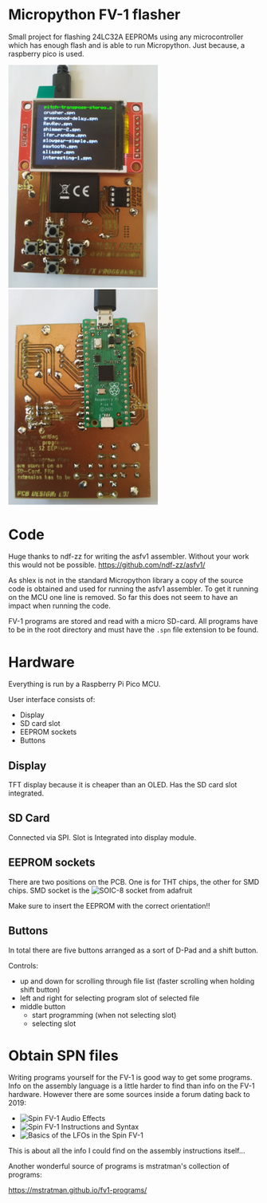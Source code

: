 # Micropython FV-1 flasher

Small project for flashing 24LC32A EEPROMs using any microcontroller which has enough flash and
is able to run Micropython. Just because, a raspberry pico is used.

<p float="left">
  <img src="pic/prototype_front.jpg" width="300" />
  <img src="pic/prototype_back.jpg" width="300" />
</p>

# Code

Huge thanks to ndf-zz for writing the asfv1 assembler. Without your work this would not be possible.
<https://github.com/ndf-zz/asfv1/>

As shlex is not in the standard Micropython library a copy of the source code is obtained and used
for running the asfv1 assembler. To get it running on the MCU one line is removed. So far this does
not seem to have an impact when running the code.

FV-1 programs are stored and read with a micro SD-card. All programs have to be in the root directory
and must have the `.spn` file extension to be found.

# Hardware

Everything is run by a Raspberry Pi Pico MCU.

User interface consists of:
- Display
- SD card slot
- EEPROM sockets
- Buttons

## Display

TFT display because it is cheaper than an OLED.
Has the SD card slot integrated.

## SD Card

Connected via SPI. Slot is Integrated into display module.

## EEPROM sockets

There are two positions on the PCB. One is for THT chips, the other for SMD chips.
SMD socket is the ![SOIC-8 socket from adafruit](https://www.adafruit.com/product/4726)

Make sure to insert the EEPROM with the correct orientation!!

## Buttons

In total there are five buttons arranged as a sort of D-Pad and a shift button.

Controls:
- up and down for scrolling through file list (faster scrolling when holding shift button)
- left and right for selecting program slot of selected file
- middle button
  * start programming (when not selecting slot)
  * selecting slot

# Obtain SPN files

Writing programs yourself for the FV-1 is good way to get some programs. Info on the assembly
language is a little harder to find than info on the FV-1 hardware. However there are some
sources inside a forum dating back to 2019:

- ![Spin FV-1 Audio Effects](https://xenvn.com/threads/spin-fv-1-audio-effects.125)
- ![Spin FV-1 Instructions and Syntax](https://xenvn.com/threads/spin-fv-1-instructions-and-syntax.122/)
- ![Basics of the LFOs in the Spin FV-1](https://xenvn.com/threads/basics-of-the-lfos-in-the-spin-fv-1.123/)

This is about all the info I could find on the assembly instructions itself...

Another wonderful source of programs is mstratman's collection of programs:

<https://mstratman.github.io/fv1-programs/>
